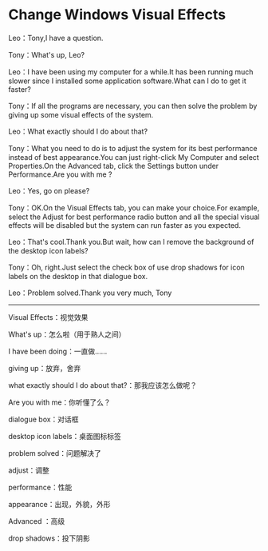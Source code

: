 # Change Windows Visual Effects

Leo：Tony,I have a question.

Tony：What's up, Leo?

Leo：I have been using my computer for a while.It has been running much slower since I installed some application software.What can I do to get it faster?

Tony：If all the programs are necessary, you can then solve the problem by giving up some visual effects of the system.

Leo：What exactly should I do about that?

Tony：What you need to do is to adjust the system for its best performance instead of best appearance.You can just right-click My Computer and select Properties.On the Advanced tab, click the Settings button under Performance.Are you with me ?

Leo：Yes, go on please?

Tony：OK.On the Visual Effects tab, you can make your choice.For example, select the Adjust for best performance radio button and all the special visual effects will be disabled but the system can run faster as you expected.

Leo：That's cool.Thank you.But wait, how can I remove the background of the desktop icon labels?

Tony：Oh, right.Just select the check box of use drop shadows for icon labels on the desktop in that dialogue box.

Leo：Problem solved.Thank you very much, Tony

------

Visual Effects：视觉效果

What's up：怎么啦（用于熟人之间）

 I have been doing：一直做……

 giving up：放弃，舍弃

 what exactly should I do about that?：那我应该怎么做呢？

 Are you with me：你听懂了么？

 dialogue box：对话框

 desktop icon labels：桌面图标标签

 problem solved：问题解决了

adjust：调整

performance：性能 

appearance：出现，外貌，外形

Advanced ：高级

drop shadows：投下阴影